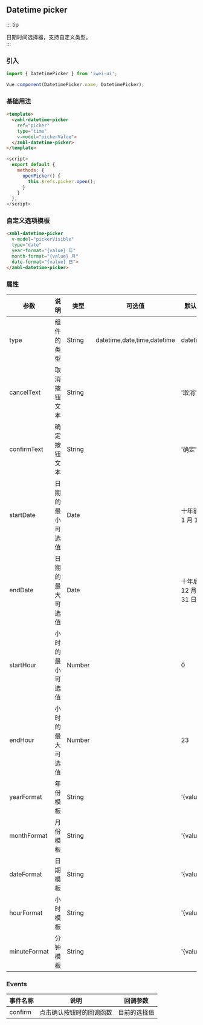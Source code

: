 ## Datetime picker
::: tip
<div>日期时间选择器，支持自定义类型。</div>
:::

### 引入

```javascript
import { DatetimePicker } from 'iwei-ui';

Vue.component(DatetimePicker.name, DatetimePicker);
```
### 基础用法
```html
<template>
  <zmbl-datetime-picker
    ref="picker"
    type="time"
    v-model="pickerValue">
  </zmbl-datetime-picker>
</template>
```
```javascript
<script>
  export default {
    methods: {
      openPicker() {
        this.$refs.picker.open();
      }
    }
  };
</script>
```
### 自定义选项模板
```html
<zmbl-datetime-picker
  v-model="pickerVisible"
  type="date"
  year-format="{value} 年"
  month-format="{value} 月"
  date-format="{value} 日">
</zmbl-datetime-picker>
```
### 属性
| 参数            | 说明                        | 类型           | 可选值              | 默认值       |
|-----------------|--------------------------|--------------------|---------------|----------|
| type       | 	组件的类型	       | String	       | datetime,date,time,datetime   |  datetime   |
| cancelText       | 	取消按钮文本	       | String	       |        | 	'取消'       | 
| confirmText	       | 确定按钮文本	       | String	       |        | 	'确定'       | 
| startDate	       | 日期的最小可选值	       | Date	       |        | 	十年前的 1 月 1 日       | 
| endDate	       | 日期的最大可选值	       | Date	       |        | 	十年后的 12 月 31 日       | 
| startHour	       | 小时的最小可选值	       | Number	       |        | 	0       | 
| endHour	       | 小时的最大可选值       | 	Number	       |        | 	23       | 
| yearFormat	       | 年份模板	       | String	         |        | 	'{value}'       | 
| monthFormat	       | 月份模板	       | String		       |        | '{value}'       | 
| dateFormat	       | 日期模板	       | String		       |        | '{value}'       | 
| hourFormat	       | 小时模板	       | String		       |        | '{value}'       | 
| minuteFormat	     | 分钟模板	       | String		       |        | '{value}'       | 

### Events
| 事件名称     |	说明     |	回调参数     |
|-----------------|--------------------------|--------------------|
| confirm	 | 点击确认按钮时的回调函数	| 目前的选择值 |
